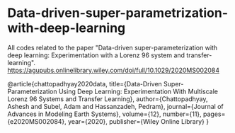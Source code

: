 # Data-driven-super-parametrization-with-deep-learning
All codes related to the paper "Data-driven super-parameterization with deep learning: Experimentation with a Lorenz 96 system and transfer-learning". https://agupubs.onlinelibrary.wiley.com/doi/full/10.1029/2020MS002084


@article{chattopadhyay2020data,
  title={Data-Driven Super-Parameterization Using Deep Learning: Experimentation With Multiscale Lorenz 96 Systems and Transfer Learning},
  author={Chattopadhyay, Ashesh and Subel, Adam and Hassanzadeh, Pedram},
  journal={Journal of Advances in Modeling Earth Systems},
  volume={12},
  number={11},
  pages={e2020MS002084},
  year={2020},
  publisher={Wiley Online Library}
}
